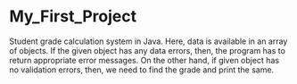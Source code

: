 # My_First_Project
Student grade calculation system in Java. Here, data is available in an array of objects. If the given object has any data errors, then, the program has to return appropriate error messages. On the other hand, if given object has no validation errors, then, we need to find the grade and print the same.
